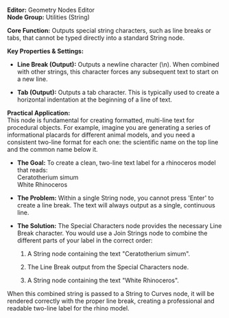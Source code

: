 **Editor:** Geometry Nodes Editor  
**Node Group:** Utilities (String)

**Core Function:** Outputs special string characters, such as line breaks or tabs, that cannot be typed directly into a standard String node.

**Key Properties & Settings:**

- **Line Break (Output):** Outputs a newline character (\n). When combined with other strings, this character forces any subsequent text to start on a new line.
    
- **Tab (Output):** Outputs a tab character. This is typically used to create a horizontal indentation at the beginning of a line of text.
    

**Practical Application:**  
This node is fundamental for creating formatted, multi-line text for procedural objects. For example, imagine you are generating a series of informational placards for different animal models, and you need a consistent two-line format for each one: the scientific name on the top line and the common name below it.

- **The Goal:** To create a clean, two-line text label for a rhinoceros model that reads:  
    Ceratotherium simum  
    White Rhinoceros
    
- **The Problem:** Within a single String node, you cannot press 'Enter' to create a line break. The text will always output as a single, continuous line.
    
- **The Solution:** The Special Characters node provides the necessary Line Break character. You would use a Join Strings node to combine the different parts of your label in the correct order:
    
    1. A String node containing the text "Ceratotherium simum".
        
    2. The Line Break output from the Special Characters node.
        
    3. A String node containing the text "White Rhinoceros".
        

When this combined string is passed to a String to Curves node, it will be rendered correctly with the proper line break, creating a professional and readable two-line label for the rhino model.